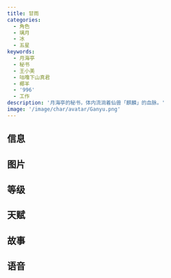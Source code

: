 ```yaml
---
title: 甘雨
categories:
  - 角色
  - 璃月
  - 冰
  - 五星
keywords:
  - 月海亭
  - 秘书
  - 王小美
  - 咕噜下山真君
  - 椰羊
  - '996'
  - 工作
description: '月海亭的秘书，体内流淌着仙兽「麒麟」的血脉。'
image: '/image/char/avatar/Ganyu.png'
---
```


## 信息

<char-card name="ganyu"/>

## 图片

<char-image name="ganyu"/>

## 等级

<char-level name="ganyu"/>

## 天赋

<char-talent name="ganyu"/>

## 故事

<char-story name="ganyu"/>

## 语音

<char-voice name="ganyu"/>
